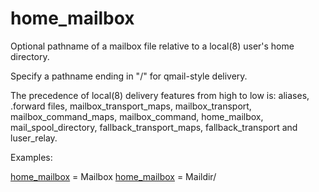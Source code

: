 # home_mailbox 


Optional pathname of a mailbox file relative to a local(8) user's
home directory.



Specify a pathname ending in "/" for qmail-style delivery.


 The precedence of local(8) delivery features from high to low
is: aliases, .forward files, mailbox_transport_maps, mailbox_transport,
mailbox_command_maps, mailbox_command, home_mailbox, mail_spool_directory,
fallback_transport_maps, fallback_transport and luser_relay.  


Examples:



<a href="postconf.5.html#home_mailbox">home_mailbox</a> = Mailbox
<a href="postconf.5.html#home_mailbox">home_mailbox</a> = Maildir/



